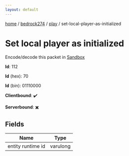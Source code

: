 ```yaml
---
layout: default
---
```


[home](/)  /  [bedrock274](/protocol/bedrock274)  /  [play](/protocol/bedrock274/play)  /  set-local-player-as-initialized

# Set local player as initialized

Encode/decode this packet in [Sandbox](../../../sandbox/bedrock274#Play.SetLocalPlayerAsInitialized)

**Id**: 112

**Id** (hex): 70

**Id** (bin): 01110000

**Clientbound**: ✔️

**Serverbound**: ✖️

## Fields

Name | Type
---|---
entity runtime id | varulong
